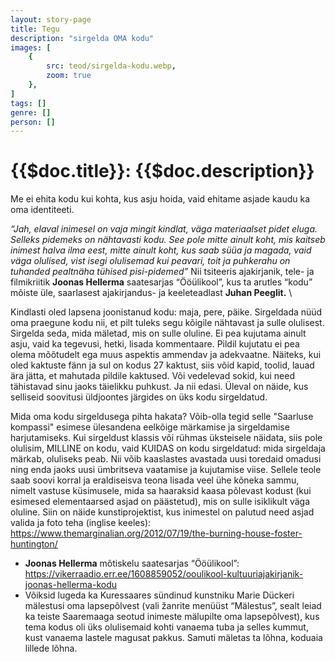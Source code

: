 ```yaml
---
layout: story-page
title: Tegu
description: "sirgelda OMA kodu"
images: [
    {
        src: teod/sirgelda-kodu.webp,
        zoom: true
    },
]
tags: []
genre: []
person: []
---
```


# {{$doc.title}}: {{$doc.description}}

Me ei ehita kodu kui kohta, kus asju hoida, vaid ehitame asjade kaudu ka oma identiteeti. 

*“Jah, elaval inimesel on vaja mingit kindlat, väga materiaalset pidet eluga. Selleks pidemeks on nähtavasti kodu. See pole mitte ainult koht, mis kaitseb inimest halva ilma eest, mitte ainult koht, kus saab süüa ja magada, vaid väga olulised, vist isegi olulisemad kui peavari, toit ja puhkerahu on tuhanded pealtnäha tühised pisi-pidemed”* Nii tsiteeris ajakirjanik, tele- ja filmikriitik **Joonas Hellerma** saatesarjas “Ööülikool”, kus ta arutles “kodu” mõiste üle, saarlasest ajakirjandus- ja keeleteadlast **Juhan Peeglit.** \


Kindlasti oled lapsena joonistanud kodu: maja, pere, päike. Sirgeldada nüüd oma praegune kodu nii, et pilt tuleks segu kõigile nähtavast ja sulle olulisest. Sirgelda seda, mida mäletad, mis on sulle oluline. Ei pea kujutama ainult asju, vaid ka tegevusi, hetki, lisada kommentaare. Pildil kujutatu ei pea olema mõõtudelt ega muus aspektis ammendav ja adekvaatne. Näiteks, kui oled kaktuste fänn ja sul on kodus 27 kaktust, siis võid kapid, toolid, lauad ära jätta, et mahutada pildile kaktused. Või vedelevad sokid, kui need tähistavad sinu jaoks täielikku puhkust. Ja nii edasi. Üleval on näide, kus selliseid soovitusi üldjoontes järgides on üks kodu sirgeldatud.

Mida oma kodu sirgeldusega pihta hakata? Võib-olla tegid selle "Saarluse kompassi" esimese ülesandena eelkõige märkamise ja sirgeldamise harjutamiseks. Kui sirgeldust klassis või rühmas üksteisele näidata, siis pole olulisim, MILLINE on kodu, vaid KUIDAS on kodu sirgeldatud: mida sirgeldaja märkab, oluliseks peab. Nii võib kaaslastes avastada uusi toredaid omadusi ning enda jaoks uusi ümbritseva vaatamise ja kujutamise viise. Sellele teole saab soovi korral ja eraldiseisva teona lisada veel ühe kõneka sammu, nimelt vastuse küsimusele, mida sa haaraksid kaasa põlevast kodust (kui esimesed elementaarsed asjad on päästetud), mis on sulle isiklikult väga oluline. Siin on näide kunstiprojektist, kus inimestel on palutud need asjad valida ja foto teha (inglise keeles): https://www.themarginalian.org/2012/07/19/the-burning-house-foster-huntington/


<details-wrapper summary="Lisaks" icon="icon-park-outline:six-points">

- **Joonas Hellerma** mõtiskelu saatesarjas “Ööülikool”:
https://vikerraadio.err.ee/1608859052/ooulikool-kultuuriajakirjanik-joonas-hellerma-kodu
- Võiksid lugeda ka Kuressaares sündinud kunstniku Marie Dückeri mälestusi oma lapsepõlvest (vali žanrite menüüst “Mälestus”, sealt leiad ka teiste Saaremaaga seotud inimeste mälupilte oma lapsepõlvest), kus tema kodus oli üks olulisemaid kohti vanaema tuba ja selles kummut, kust vanaema lastele magusat pakkus. Samuti mäletas ta lõhna, koduaia lillede lõhna. 

</details-wrapper>


